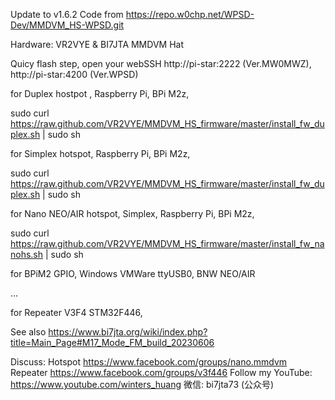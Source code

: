 Update to v1.6.2
Code from https://repo.w0chp.net/WPSD-Dev/MMDVM_HS-WPSD.git

Hardware: VR2VYE & BI7JTA MMDVM Hat

Quicy flash step,  open your webSSH http://pi-star:2222 (Ver.MW0MWZ), http://pi-star:4200 (Ver.WPSD)

for Duplex hostpot , Raspberry Pi, BPi M2z,
 
sudo curl https://raw.github.com/VR2VYE/MMDVM_HS_firmware/master/install_fw_duplex.sh | sudo sh


for Simplex hotspot, Raspberry Pi, BPi M2z,

sudo curl https://raw.github.com/VR2VYE/MMDVM_HS_firmware/master/install_fw_duplex.sh | sudo sh


for Nano NEO/AIR hotspot, Simplex, Raspberry Pi, BPi M2z,

sudo curl https://raw.github.com/VR2VYE/MMDVM_HS_firmware/master/install_fw_nanohs.sh | sudo sh


for BPiM2 GPIO, Windows VMWare ttyUSB0, BNW NEO/AIR

...

for Repeater V3F4 STM32F446, 

See also https://www.bi7jta.org/wiki/index.php?title=Main_Page#M17_Mode_FM_build_20230606


Discuss: 
  Hotspot https://www.facebook.com/groups/nano.mmdvm
  Repeater https://www.facebook.com/groups/v3f446
  Follow my YouTube: https://www.youtube.com/winters_huang
  微信: bi7jta73 (公众号)